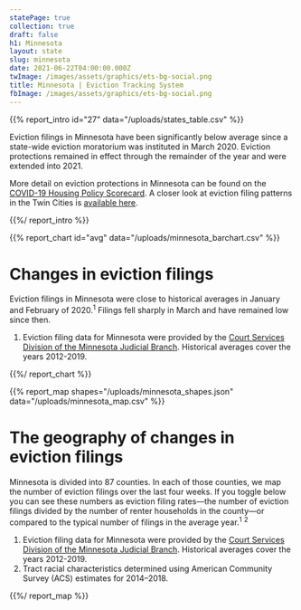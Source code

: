 ```yaml
---
statePage: true
collection: true
draft: false
h1: Minnesota
layout: state
slug: minnesota
date: 2021-06-22T04:00:00.000Z
twImage: /images/assets/graphics/ets-bg-social.png
title: Minnesota | Eviction Tracking System
fbImage: /images/assets/graphics/ets-bg-social.png
---
```


{{% report_intro id="27" data="/uploads/states_table.csv" %}}

Eviction filings in Minnesota have been significantly below average since a state-wide eviction moratorium was instituted in March 2020. Eviction protections remained in effect through the remainder of the year and were extended into 2021.

More detail on eviction protections in Minnesota can be found on the [COVID-19 Housing Policy Scorecard](https://evictionlab.org/covid-policy-scorecard/mn/). A closer look at eviction filing patterns in the Twin Cities is [available here](https://evictionlab.org/eviction-tracking/minneapolis-saint-paul-mn/).

{{%/ report_intro %}}



{{% report_chart id="avg" data="/uploads/minnesota_barchart.csv" %}}





# Changes in eviction filings

Eviction filings in Minnesota were close to historical averages in January and February of 2020.<sup>1</sup> Filings fell sharply in March and have remained low since then.

1. Eviction filing data for Minnesota were provided by the [Court Services Division of the Minnesota Judicial Branch](https://www.mncourts.gov/State-Court-Administrators-Office/Court-Services.aspx). Historical averages cover the years 2012-2019.





{{%/ report_chart %}}



{{% report_map shapes="/uploads/minnesota_shapes.json" data="/uploads/minnesota_map.csv" %}}





# The geography of changes in eviction filings

Minnesota is divided into 87 counties. In each of those counties, we map the number of eviction filings over the last four weeks. If you toggle below you can see these numbers as eviction filing rates—the number of eviction filings divided by the number of renter households in the county—or compared to the typical number of filings in the average year.<sup>1</sup> <sup>2</sup> 

1. Eviction filing data for Minnesota were provided by the [Court Services Division of the Minnesota Judicial Branch](https://www.mncourts.gov/State-Court-Administrators-Office/Court-Services.aspx). Historical averages cover the years 2012-2019.
2. Tract racial characteristics determined using American Community Survey (ACS) estimates for 2014–2018.





{{%/ report_map %}}